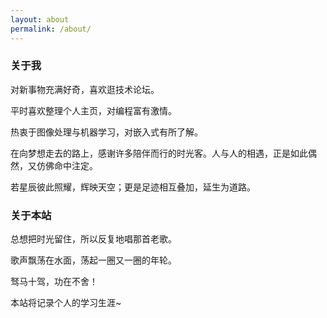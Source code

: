 ```yaml
---
layout: about
permalink: /about/
---
```

### **关于我**

对新事物充满好奇，喜欢逛技术论坛。

平时喜欢整理个人主页，对编程富有激情。

热衷于图像处理与机器学习，对嵌入式有所了解。

在向梦想走去的路上，感谢许多陪伴而行的时光客。人与人的相遇，正是如此偶然，又仿佛命中注定。

若星辰彼此照耀，辉映天空；更是足迹相互叠加，延生为道路。


### **关于本站**

总想把时光留住，所以反复地唱那首老歌。

歌声飘荡在水面，荡起一圈又一圈的年轮。

驽马十驾，功在不舍！

本站将记录个人的学习生涯~
